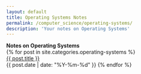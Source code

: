 ```yaml
---
layout: default
title: Operating Systems Notes
permalink: /computer_science/operating-systems/
description: 'Your notes on Operating Systems'
---
```


<strong style="margin-top:-1rem;">
  Notes on Operating Systems
</strong>

<div class='writing nu'>
  {% for post in site.categories.operating-systems %}
    <div><a title='#{{ forloop.rindex }}' href='{{ post.url }}'>{{ post.title }}</a></div>
    <time>{{ post.date | date: "%Y-%m-%d" }}</time>
  {% endfor %}
</div>